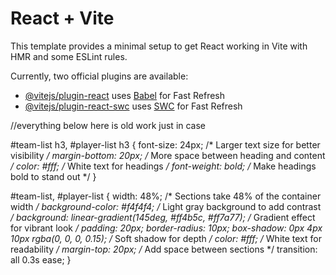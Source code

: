 # React + Vite

This template provides a minimal setup to get React working in Vite with HMR and some ESLint rules.

Currently, two official plugins are available:

- [@vitejs/plugin-react](https://github.com/vitejs/vite-plugin-react/blob/main/packages/plugin-react/README.md) uses [Babel](https://babeljs.io/) for Fast Refresh
- [@vitejs/plugin-react-swc](https://github.com/vitejs/vite-plugin-react-swc) uses [SWC](https://swc.rs/) for Fast Refresh


//everything below here is old work just in case

#team-list h3, #player-list h3 {
  font-size: 24px; /* Larger text size for better visibility */
  margin-bottom: 20px; /* More space between heading and content */
  color: #fff; /* White text for headings */
  font-weight: bold; /* Make headings bold to stand out */
}

#team-list, #player-list {
  width: 48%; /* Sections take 48% of the container width */
  background-color: #f4f4f4; /* Light gray background to add contrast */
  background: linear-gradient(145deg, #ff4b5c, #ff7a77); /* Gradient effect for vibrant look */
  padding: 20px;
  border-radius: 10px;
  box-shadow: 0px 4px 10px rgba(0, 0, 0, 0.15); /* Soft shadow for depth */
  color: #fff; /* White text for readability */
  margin-top: 20px; /* Add space between sections */
  transition: all 0.3s ease;
}


